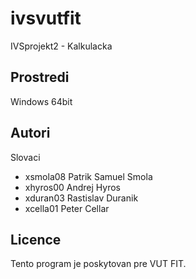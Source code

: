 # ivsvutfit
IVSprojekt2 - Kalkulacka

Prostredi
---------

Windows 64bit

Autori
------

Slovaci
- xsmola08 Patrik Samuel Smola 
- xhyros00 Andrej Hyros
- xduran03 Rastislav Duranik 
- xcella01 Peter Cellar

Licence
-------

Tento program je poskytovan pre VUT FIT.

